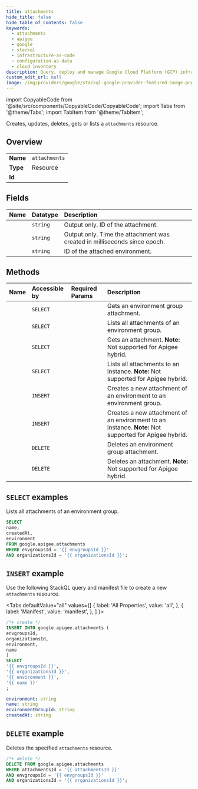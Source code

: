 ```yaml
---
title: attachments
hide_title: false
hide_table_of_contents: false
keywords:
  - attachments
  - apigee
  - google
  - stackql
  - infrastructure-as-code
  - configuration-as-data
  - cloud inventory
description: Query, deploy and manage Google Cloud Platform (GCP) infrastructure and resources using SQL
custom_edit_url: null
image: /img/providers/google/stackql-google-provider-featured-image.png
---
```


import CopyableCode from '@site/src/components/CopyableCode/CopyableCode';
import Tabs from '@theme/Tabs';
import TabItem from '@theme/TabItem';

Creates, updates, deletes, gets or lists a <code>attachments</code> resource.

## Overview
<table><tbody>
<tr><td><b>Name</b></td><td><code>attachments</code></td></tr>
<tr><td><b>Type</b></td><td>Resource</td></tr>
<tr><td><b>Id</b></td><td><CopyableCode code="google.apigee.attachments" /></td></tr>
</tbody></table>

## Fields
| Name | Datatype | Description |
|:-----|:---------|:------------|
| <CopyableCode code="name" /> | `string` | Output only. ID of the attachment. |
| <CopyableCode code="createdAt" /> | `string` | Output only. Time the attachment was created in milliseconds since epoch. |
| <CopyableCode code="environment" /> | `string` | ID of the attached environment. |

## Methods
| Name | Accessible by | Required Params | Description |
|:-----|:--------------|:----------------|:------------|
| <CopyableCode code="organizations_envgroups_attachments_get" /> | `SELECT` | <CopyableCode code="attachmentsId, envgroupsId, organizationsId" /> | Gets an environment group attachment. |
| <CopyableCode code="organizations_envgroups_attachments_list" /> | `SELECT` | <CopyableCode code="envgroupsId, organizationsId" /> | Lists all attachments of an environment group. |
| <CopyableCode code="organizations_instances_attachments_get" /> | `SELECT` | <CopyableCode code="attachmentsId, instancesId, organizationsId" /> | Gets an attachment. **Note:** Not supported for Apigee hybrid. |
| <CopyableCode code="organizations_instances_attachments_list" /> | `SELECT` | <CopyableCode code="instancesId, organizationsId" /> | Lists all attachments to an instance. **Note:** Not supported for Apigee hybrid. |
| <CopyableCode code="organizations_envgroups_attachments_create" /> | `INSERT` | <CopyableCode code="envgroupsId, organizationsId" /> | Creates a new attachment of an environment to an environment group. |
| <CopyableCode code="organizations_instances_attachments_create" /> | `INSERT` | <CopyableCode code="instancesId, organizationsId" /> | Creates a new attachment of an environment to an instance. **Note:** Not supported for Apigee hybrid. |
| <CopyableCode code="organizations_envgroups_attachments_delete" /> | `DELETE` | <CopyableCode code="attachmentsId, envgroupsId, organizationsId" /> | Deletes an environment group attachment. |
| <CopyableCode code="organizations_instances_attachments_delete" /> | `DELETE` | <CopyableCode code="attachmentsId, instancesId, organizationsId" /> | Deletes an attachment. **Note:** Not supported for Apigee hybrid. |

## `SELECT` examples

Lists all attachments of an environment group.

```sql
SELECT
name,
createdAt,
environment
FROM google.apigee.attachments
WHERE envgroupsId = '{{ envgroupsId }}'
AND organizationsId = '{{ organizationsId }}'; 
```

## `INSERT` example

Use the following StackQL query and manifest file to create a new <code>attachments</code> resource.

<Tabs
    defaultValue="all"
    values={[
        { label: 'All Properties', value: 'all', },
        { label: 'Manifest', value: 'manifest', },
    ]
}>
<TabItem value="all">

```sql
/*+ create */
INSERT INTO google.apigee.attachments (
envgroupsId,
organizationsId,
environment,
name
)
SELECT 
'{{ envgroupsId }}',
'{{ organizationsId }}',
'{{ environment }}',
'{{ name }}'
;
```
</TabItem>
<TabItem value="manifest">

```yaml
environment: string
name: string
environmentGroupId: string
createdAt: string

```
</TabItem>
</Tabs>

## `DELETE` example

Deletes the specified <code>attachments</code> resource.

```sql
/*+ delete */
DELETE FROM google.apigee.attachments
WHERE attachmentsId = '{{ attachmentsId }}'
AND envgroupsId = '{{ envgroupsId }}'
AND organizationsId = '{{ organizationsId }}';
```
